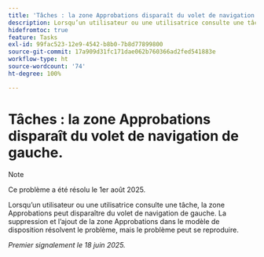 ```yaml
---
title: 'Tâches : la zone Approbations disparaît du volet de navigation de gauche.'
description: Lorsqu’un utilisateur ou une utilisatrice consulte une tâche, la zone Approbations peut disparaître du volet de navigation de gauche.
hidefromtoc: true
feature: Tasks
exl-id: 99fac523-12e9-4542-b8b0-7b8d77899800
source-git-commit: 17a909d31fc171dae062b760366ad2fed541883e
workflow-type: ht
source-wordcount: '74'
ht-degree: 100%

---
```


# Tâches : la zone Approbations disparaît du volet de navigation de gauche.

>[!NOTE]
>
>Ce problème a été résolu le 1er août 2025.

Lorsqu’un utilisateur ou une utilisatrice consulte une tâche, la zone Approbations peut disparaître du volet de navigation de gauche. La suppression et l’ajout de la zone Approbations dans le modèle de disposition résolvent le problème, mais le problème peut se reproduire.

_Premier signalement le 18 juin 2025._
